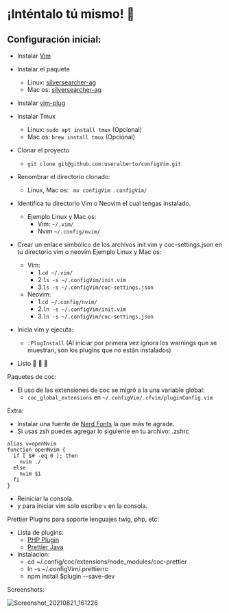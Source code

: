 # ¡Inténtalo tú mismo! 🤠

## Configuración inicial:

- Instalar [Vim](https://github.com/neovim/neovim/wiki/Installing-Neovim "Vim")
- Instalar el paquete
  - Linux: [silversearcher-ag](https://command-not-found.com/ag "ag")
  - Mac os: [silversearcher-ag](https://github.com/ggreer/the_silver_searcher)
- Instalar [vim-plug](https://github.com/junegunn/vim-plug "vim-plug")
- Instalar Tmux
  - Linux: `sudo apt install tmux` (Opcional)
  - Mac os: `brew install tmux` (Opcional)
- Clonar el proyecto
  - `git clone git@github.com:useralberto/configVim.git`
- Renombrar el directorio clonado:

  - Linux, Mac os: ` mv configVim .configVim/`

- Identifica tu directorio Vim o Neovim el cual tengas instalado.
  - Ejemplo Linux y Mac os: 
    - Vim: `~/.vim/` 
    - Nvim `~/.config/nvim/`
    
- Crear un enlace simbólico de los archivos init.vim y coc-settings.json
  en tu directorio vim o neovim
  Ejemplo Linux y Mac os: 
    - Vim:
      - 1.`cd ~/.vim/`
      - 2.`ls -s ~/.configVim/init.vim`
      - 3.`ls -s ~/.configVim/coc-settings.json`
    - Neovim:
      - 1.`cd ~/.config/nvim/` 
      - 2.`ln -s ~/.configVim/init.vim` 
      - 3.`ln -s ~/.configVim/coc-settings.json`

- Inicia vim y ejecuta:
  - `:PlugInstall` (Al iniciar por primera vez ignora los warnings que se muestran, son los plugins que no están instalados)
- Listo 🥳 🎉 🤠

Paquetes de coc:

- El uso de las extensiones de coc se migró a la una variable global:
  - `coc_global_extensions` en `~/.configVim/.cfvim/pluginConfig.vim`

Extra:

- Instalar una fuente de [Nerd Fonts](https://www.nerdfonts.com/font-downloads) la que más te agrade.
- Si usas zsh puedes agregar lo siguiente en tu archivo: .zshrc

```
alias v=openNvim
function openNvim {
  if [ $# -eq 0 ]; then
    nvim ./
  else
    nvim $1
  fi
}
```

- Reiniciar la consola.
- y para iniciar vim solo escribe `v` en la consola.

Prettier Plugins para soporte lenguajes twig, php, etc:

- Lista de plugins:
  - [PHP Plugin](https://github.com/prettier/plugin-php)
  - [Prettier Java](https://github.com/jhipster/prettier-java)
- Instalacion:
  - cd ~/.config/coc/extensions/node_modules/coc-prettier
  - ln -s ~/.configVim/.prettierrc
  - npm install $plugin --save-dev

Screenshots:

![Screenshot_20210821_161226](https://user-images.githubusercontent.com/31530471/130334874-b2ab15d0-789a-4ed8-a872-5c76078af8ba.png)
